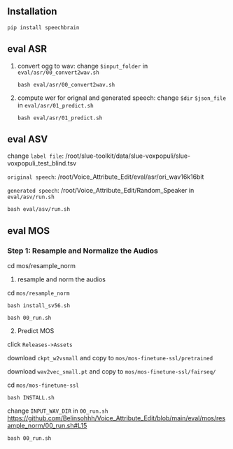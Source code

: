 ## Installation

```
pip install speechbrain
```


## eval ASR
1. convert ogg to wav: change `$input_folder` in `eval/asr/00_convert2wav.sh`
   
   `bash eval/asr/00_convert2wav.sh`
   
2. compute wer for orignal and generated speech: change `$dir` `$json_file` in `eval/asr/01_predict.sh`

   `bash eval/asr/01_predict.sh`

## eval ASV
change 
`label file`: /root/slue-toolkit/data/slue-voxpopuli/slue-voxpopuli_test_blind.tsv

`original speech`: /root/Voice_Attribute_Edit/eval/asr/ori_wav16k16bit

`generated speech`: /root/Voice_Attribute_Edit/Random_Speaker
in `eval/asv/run.sh`

`bash eval/asv/run.sh`

## eval MOS

### Step 1: Resample and Normalize the Audios

cd mos/resample_norm

1. resample and norm the audios

cd `mos/resample_norm` 

`bash install_sv56.sh`

`bash 00_run.sh`

2. Predict MOS

click `Releases->Assets`

download `ckpt_w2vsmall` and copy to `mos/mos-finetune-ssl/pretrained`

download `wav2vec_small.pt` and copy to `mos/mos-finetune-ssl/fairseq/`

cd `mos/mos-finetune-ssl`

`bash INSTALL.sh`

change `INPUT_WAV_DIR` in `00_run.sh` https://github.com/Belinsohhh/Voice_Attribute_Edit/blob/main/eval/mos/resample_norm/00_run.sh#L15

`bash 00_run.sh`

